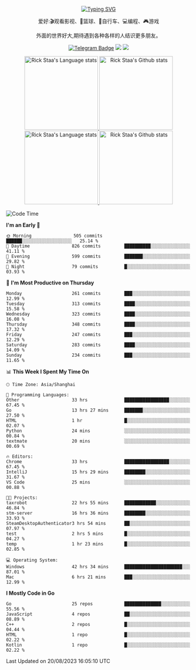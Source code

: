 <div align="center"> 

[![Typing SVG](https://readme-typing-svg.herokuapp.com?size=25&duration=2500&color=eeeeee&vCenter=true&width=200&height=40&lines=Hi+there+%F0%9F%91%8B%F0%9F%8F%BB;I'm+DanBai)](https://git.io/typing-svg)

爱好:🎬观看影视、🏀篮球、🚴自行车、💻编程、🎮游戏

外面的世界好大,期待遇到各种各样的人结识更多朋友。

[![Telegram Badge](https://img.shields.io/badge/-Telegram-blue?style=flat&logo=Telegram&logoColor=white)](https://t.me/danbai9420) 
[![](https://img.shields.io/badge/-Blog-brightgreen?style=flat&logo=Blogger&logoColor=white)](https://p00q.cn)
[![](https://img.shields.io/badge/-Email-red?style=flat&logo=Mail.Ru&logoColor=white)](mailto:danbai@88.com)
</div>

<!-- Light Mode -->
<div align="center"> 
<a href="https://github.com/anuraghazra/github-readme-stats#gh-light-mode-only">
<img height=200 src="https://github-readme-stats.vercel.app/api/top-langs/?username=danbai225&layout=compact&langs_count=10&hide_border=1&role=OWNER,COLLABORATOR#gh-light-mode-only" alt="Rick Staa's Language stats" />
</a>
<a href="https://github.com/anuraghazra/github-readme-stats#gh-light-mode-only">
<img height=200 src="https://github-readme-stats.vercel.app/api?username=danbai225&show_icons=true&count_private=true&line_height=28&hide_border=1&include_all_commits=true&card_width=450&role=OWNER,COLLABORATOR&exclude_repo=github-readme-stats#gh-light-mode-only" alt="Rick Staa's Github stats" />
</a>
</div>

<!-- Dark Mode -->
<div align="center"> 
<a href="https://github.com/anuraghazra/github-readme-stats#gh-dark-mode-only">
<img height=200 src="https://github-readme-stats.vercel.app/api/top-langs/?username=danbai225&layout=compact&langs_count=10&hide_border=1&role=OWNER,COLLABORATOR&theme=github_dark#gh-dark-mode-only" alt="Rick Staa's Language stats" />
</a>
<a href="https://github.com/anuraghazra/github-readme-stats#gh-dark-mode-only">
<img height=200 src="https://github-readme-stats.vercel.app/api?username=danbai225&show_icons=true&count_private=true&line_height=28&hide_border=1&include_all_commits=true&card_width=450&role=OWNER,COLLABORATOR&exclude_repo=github-readme-stats&theme=github_dark#gh-dark-mode-only" alt="Rick Staa's Github stats" />
</a>
</div>

<!--START_SECTION:waka-->
![Code Time](http://img.shields.io/badge/Code%20Time-914%20hrs%2059%20mins-blue)

**I'm an Early 🐤** 

```text
🌞 Morning                505 commits         ██████░░░░░░░░░░░░░░░░░░░   25.14 % 
🌆 Daytime                826 commits         ██████████░░░░░░░░░░░░░░░   41.11 % 
🌃 Evening                599 commits         ███████░░░░░░░░░░░░░░░░░░   29.82 % 
🌙 Night                  79 commits          █░░░░░░░░░░░░░░░░░░░░░░░░   03.93 % 
```
📅 **I'm Most Productive on Thursday** 

```text
Monday                   261 commits         ███░░░░░░░░░░░░░░░░░░░░░░   12.99 % 
Tuesday                  313 commits         ████░░░░░░░░░░░░░░░░░░░░░   15.58 % 
Wednesday                323 commits         ████░░░░░░░░░░░░░░░░░░░░░   16.08 % 
Thursday                 348 commits         ████░░░░░░░░░░░░░░░░░░░░░   17.32 % 
Friday                   247 commits         ███░░░░░░░░░░░░░░░░░░░░░░   12.29 % 
Saturday                 283 commits         ████░░░░░░░░░░░░░░░░░░░░░   14.09 % 
Sunday                   234 commits         ███░░░░░░░░░░░░░░░░░░░░░░   11.65 % 
```


📊 **This Week I Spent My Time On** 

```text
🕑︎ Time Zone: Asia/Shanghai

💬 Programming Languages: 
Other                    33 hrs              █████████████████░░░░░░░░   67.45 % 
Go                       13 hrs 27 mins      ███████░░░░░░░░░░░░░░░░░░   27.50 % 
HTML                     1 hr                █░░░░░░░░░░░░░░░░░░░░░░░░   02.07 % 
Python                   24 mins             ░░░░░░░░░░░░░░░░░░░░░░░░░   00.84 % 
textmate                 20 mins             ░░░░░░░░░░░░░░░░░░░░░░░░░   00.69 % 

🔥 Editors: 
Chrome                   33 hrs              █████████████████░░░░░░░░   67.45 % 
IntelliJ                 15 hrs 29 mins      ████████░░░░░░░░░░░░░░░░░   31.67 % 
VS Code                  25 mins             ░░░░░░░░░░░░░░░░░░░░░░░░░   00.88 % 

🐱‍💻 Projects: 
taxrobot                 22 hrs 55 mins      ████████████░░░░░░░░░░░░░   46.84 % 
stm-server               16 hrs 36 mins      ████████░░░░░░░░░░░░░░░░░   33.93 % 
SteamDesktopAuthenticator3 hrs 54 mins       ██░░░░░░░░░░░░░░░░░░░░░░░   07.97 % 
test                     2 hrs 5 mins        █░░░░░░░░░░░░░░░░░░░░░░░░   04.27 % 
temp                     1 hr 23 mins        █░░░░░░░░░░░░░░░░░░░░░░░░   02.85 % 

💻 Operating System: 
Windows                  42 hrs 34 mins      ██████████████████████░░░   87.01 % 
Mac                      6 hrs 21 mins       ███░░░░░░░░░░░░░░░░░░░░░░   12.99 % 
```

**I Mostly Code in Go** 

```text
Go                       25 repos            ██████████████░░░░░░░░░░░   55.56 % 
JavaScript               4 repos             ██░░░░░░░░░░░░░░░░░░░░░░░   08.89 % 
C++                      2 repos             █░░░░░░░░░░░░░░░░░░░░░░░░   04.44 % 
HTML                     1 repo              █░░░░░░░░░░░░░░░░░░░░░░░░   02.22 % 
Kotlin                   1 repo              █░░░░░░░░░░░░░░░░░░░░░░░░   02.22 % 
```




 Last Updated on 20/08/2023 16:05:10 UTC
<!--END_SECTION:waka-->
